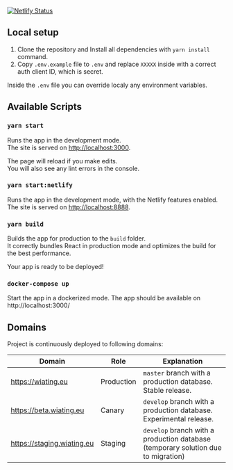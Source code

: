[![Netlify Status](https://api.netlify.com/api/v1/badges/2c9f2f32-c413-4b16-95a4-92b8ac302928/deploy-status)](https://app.netlify.com/sites/wiating/deploys)

## Local setup

1. Clone the repository and Install all dependencies with `yarn install` command.
2. Copy `.env.example` file to `.env` and replace `XXXXX` inside with a correct
auth client ID, which is secret.

Inside the `.env` file you can override localy any environment variables.


## Available Scripts

### `yarn start`

Runs the app in the development mode.<br>
The site is served on [http://localhost:3000](http://localhost:3000).

The page will reload if you make edits.<br>
You will also see any lint errors in the console.

### `yarn start:netlify`

Runs the app in the development mode, with the Netlify features enabled.
The site is served on [http://localhost:8888](http://localhost:8888).

### `yarn build`

Builds the app for production to the `build` folder.<br>
It correctly bundles React in production mode and optimizes the build for the best performance.

Your app is ready to be deployed!

### `docker-compose up`

Start the app in a dockerized mode. The app should be available on http://localhost:3000/



## Domains

Project is continuously deployed to following domains:

| Domain                     | Role       | Explanation                                                                 |
|----------------------------|------------|-----------------------------------------------------------------------------|
| https://wiating.eu         | Production | `master` branch with a production database. Stable release.                   |
| https://beta.wiating.eu    | Canary     | `develop` branch with a production database. Experimental release.            |
| https://staging.wiating.eu | Staging    | `develop` branch with a production database (temporary solution due to migration) |
